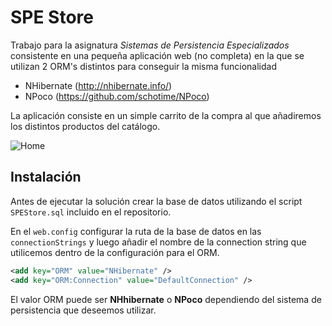 SPE Store
===================

Trabajo para la asignatura *Sistemas de Persistencia Especializados* consistente en una pequeña aplicación web (no completa) en la que se utilizan 2 ORM's distintos para conseguir la misma funcionalidad

 - NHibernate (http://nhibernate.info/)
 - NPoco (https://github.com/schotime/NPoco)

La aplicación consiste en un simple carrito de la compra al que añadiremos los distintos productos del catálogo.

![Home](https://cloud.githubusercontent.com/assets/354151/11168494/dffddffc-8b91-11e5-9874-86367eaadb47.PNG)


Instalación
-------------
Antes de ejecutar la solución crear la base de datos utilizando el script ``SPEStore.sql`` incluido en el repositorio.

En el ``web.config`` configurar la ruta de la base de datos en las ``connectionStrings`` y luego añadir el nombre de la connection string que utilicemos dentro de la configuración para el ORM. 

```xml
<add key="ORM" value="NHibernate" />
<add key="ORM:Connection" value="DefaultConnection" />
```

El valor ORM puede ser **NHhibernate** o **NPoco** dependiendo del sistema de persistencia que deseemos utilizar.
